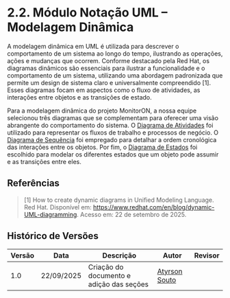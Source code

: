 # 2.2. Módulo Notação UML – Modelagem Dinâmica

A modelagem dinâmica em UML é utilizada para descrever o comportamento de um sistema ao longo do tempo, ilustrando as operações, ações e mudanças que ocorrem. Conforme destacado pela Red Hat, os diagramas dinâmicos são essenciais para ilustrar a funcionalidade e o comportamento de um sistema, utilizando uma abordagem padronizada que permite um design de sistema claro e universalmente compreendido [1]. Esses diagramas focam em aspectos como o fluxo de atividades, as interações entre objetos e as transições de estado.

Para a modelagem dinâmica do projeto MonitorON, a nossa equipe selecionou três diagramas que se complementam para oferecer uma visão abrangente do comportamento do sistema. O [Diagrama de Atividades](./2.2.3ModelagemAtividades.md) foi utilizado para representar os fluxos de trabalho e processos de negócio. O [Diagrama de Sequência](./2.2.2ModelagemSequencia.md) foi empregado para detalhar a ordem cronológica das interações entre os objetos. Por fim, o [Diagrama de Estados](./2.2.1.ModelagemEstados.md) foi escolhido para modelar os diferentes estados que um objeto pode assumir e as transições entre eles.

## Referências

> [1] How to create dynamic diagrams in Unified Modeling Language. Red Hat. Disponível em: https://www.redhat.com/en/blog/dynamic-UML-diagramming. Acesso em: 22 de setembro de 2025.

## Histórico de Versões

| Versão | Data       | Descrição                                       | Autor                                       | Revisor |
| ------ | ---------- | ----------------------------------------------- | ------------------------------------------- | ------- |
| 1.0    | 22/09/2025 | Criação do documento e adição das seções | [Atyrson Souto](https://github.com/Atyrson) |         |
